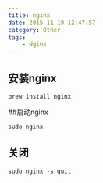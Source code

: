 ```yaml
---
title: nginx
date: 2015-11-19 12:47:57
category: Other
tags: 
    - Nginx
---
```


## 安装nginx
```
brew install nginx
```
##启动nginx
```
sudo nginx
```
## 关闭
```
sudo nginx -s quit
```

